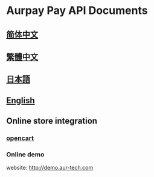 # Aurpay Pay API Documents

## [简体中文](https://github.com/Aurpay/API-dcoument/blob/main/zh_CN.md)

## [繁體中文](https://github.com/Aurpay/API-dcoument/blob/main/zh_HK.md)

## [日本語](https://github.com/Aurpay/API-dcoument/blob/main/ja_JP.md)

## [English](https://github.com/Aurpay/API-dcoument/blob/main/en_US.md)

## Online store integration

### [opencart](https://github.com/Aurpay/opencart-payment-extension)

### Online demo

website: <http://demo.aur-tech.com>
